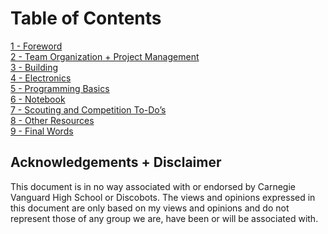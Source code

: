 # Table of Contents

[1 - Foreword](1_Foreword.md)  
[2 - Team Organization + Project Management](2_Team_Organization_Project_Management.md)  
[3 - Building](3_Building.md)  
[4 - Electronics](4_Electronics.md)  
[5 - Programming Basics](5_Programming_Basics.md)  
[6 - Notebook](6_Notebook.md)  
[7 - Scouting and Competition To-Do’s](7_Scouting_Competition.md)  
[8 - Other Resources](8_Other_Resources.md)  
[9 - Final Words](9_Final_Words.md)  

## Acknowledgements + Disclaimer
This document is in no way associated with or endorsed by Carnegie
Vanguard High School or Discobots. The views and opinions expressed in
this document are only based on my views and opinions and do not
represent those of any group we are, have been or will be associated with.

